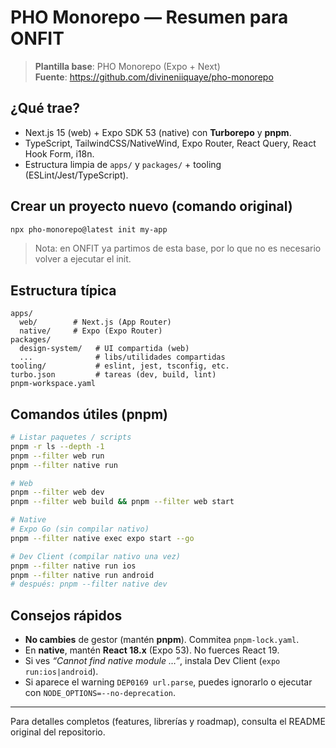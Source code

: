# PHO Monorepo — Resumen para ONFIT

> **Plantilla base**: PHO Monorepo (Expo + Next)  
> **Fuente**: https://github.com/divineniiquaye/pho-monorepo

## ¿Qué trae?

- Next.js 15 (web) + Expo SDK 53 (native) con **Turborepo** y **pnpm**.
- TypeScript, TailwindCSS/NativeWind, Expo Router, React Query, React Hook Form, i18n.
- Estructura limpia de `apps/` y `packages/` + tooling (ESLint/Jest/TypeScript).

## Crear un proyecto nuevo (comando original)

```bash
npx pho-monorepo@latest init my-app
```

> Nota: en ONFIT ya partimos de esta base, por lo que no es necesario volver a ejecutar el init.

## Estructura típica

```
apps/
  web/        # Next.js (App Router)
  native/     # Expo (Expo Router)
packages/
  design-system/   # UI compartida (web)
  ...              # libs/utilidades compartidas
tooling/           # eslint, jest, tsconfig, etc.
turbo.json         # tareas (dev, build, lint)
pnpm-workspace.yaml
```

## Comandos útiles (pnpm)

```bash
# Listar paquetes / scripts
pnpm -r ls --depth -1
pnpm --filter web run
pnpm --filter native run

# Web
pnpm --filter web dev
pnpm --filter web build && pnpm --filter web start

# Native
# Expo Go (sin compilar nativo)
pnpm --filter native exec expo start --go

# Dev Client (compilar nativo una vez)
pnpm --filter native run ios
pnpm --filter native run android
# después: pnpm --filter native dev
```

## Consejos rápidos

- **No cambies** de gestor (mantén **pnpm**). Commitea `pnpm-lock.yaml`.
- En **native**, mantén **React 18.x** (Expo 53). No fuerces React 19.
- Si ves _“Cannot find native module …”_, instala Dev Client (`expo run:ios|android`).
- Si aparece el warning `DEP0169 url.parse`, puedes ignorarlo o ejecutar con `NODE_OPTIONS=--no-deprecation`.

---

Para detalles completos (features, librerías y roadmap), consulta el README original del repositorio.
